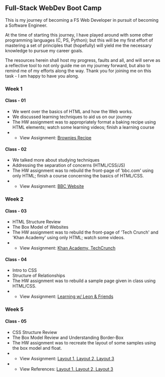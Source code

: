 ## Full-Stack WebDev Boot Camp
This is my journey of becoming a FS Web Developer in pursuit of becoming a Software Engineer.

At the time of starting this journey, I have played around with some other programming languages (C, PS, Python); but this will be my first effort of mastering a set of principles that (hopefully) will yield me the necessary knowledge to pursue my career goals.

The resources herein shall host my progress, faults and all, and will serve as a reflective tool to not only guide me on my journey forward, but also to remind me of my efforts along the way. Thank you for joining me on this task - I am happy to have you along.

### Week 1

#### Class - 01
* We went over the basics of HTML and how the Web works.
* We discussed learning techniques to aid us on our journey
* The HW assignment was to appropriately format a baking recipe using HTML elements; watch some learning videos; finish a learning course
* * View Assignment: <a href="https://need4swede.github.io/100Dev/Classes/Class-01/brownies.html" target="_blank">Brownies Recipe</a>

#### Class - 02
* We talked more about studying techniques
* Addressing the separation of concerns (HTML/CSS/JS)
* The HW assignment was to rebuild the front-page of 'bbc.com' using only HTML; finish a course concerning the basics of HTML/CSS.
* * View Assignment: <a href="https://need4swede.github.io/100Dev/Classes/Class-02/Assignment/bbc.html" target="_blank">BBC Website</a>

### Week 2

#### Class - 03
* HTML Structure Review
* The Box Model of Websites
* The HW assignment was to rebuild the front-page of 'Tech Crunch' and 'Khan Academy' using only HTML; watch some videos.
* * View Assignment: <a href="https://need4swede.github.io/100Dev/Classes/Class-03/Assignment/Khan-Academy/index.html" target="_blank">Khan Academy, </a><a href="https://need4swede.github.io/100Dev/Classes/Class-03/Assignment/Tech-Crunch/index.html" target="_blank">TechCrunch</a>

#### Class - 04
* Intro to CSS
* Structure of Relationships
* The HW assignment was to rebuild a sample page given in class using HTML/CSS.
* * View Assignment: <a href="https://need4swede.github.io/100Dev/Classes/Class-04/Assignment/index.html" target="_blank">Learning w/ Leon &amp; Friends</a>

### Week 5

#### Class - 05
* CSS Structure Review
* The Box Model Review and Understanding Border-Box
* The HW assignment was to recreate the layout of some samples using the box model and float.
* * View Assignment: <a href="https://need4swede.github.io/100Dev/Classes/Class-05/Assignment/Layouts/Layout-1/index.html" target="_blank">Layout 1, </a><a href="https://need4swede.github.io/100Dev/Classes/Class-05/Assignment/Layouts/Layout-2/index.html" target="_blank">Layout 2, </a><a href="https://need4swede.github.io/100Dev/Classes/Class-05/Assignment/Layouts/Layout-3/index.html" target="_blank">Layout 3</a>
* * View References: <a href="https://need4swede.github.io/100Dev/Classes/Class-05/Assignment/Layouts/Layout-1/layout1.png" target="_blank">Layout 1, </a><a href="https://need4swede.github.io/100Dev/Classes/Class-05/Assignment/Layouts/Layout-2/layout2.png" target="_blank">Layout 2, </a><a href="https://need4swede.github.io/100Dev/Classes/Class-05/Assignment/Layouts/Layout-3/layout3.png" target="_blank">Layout 3</a>
